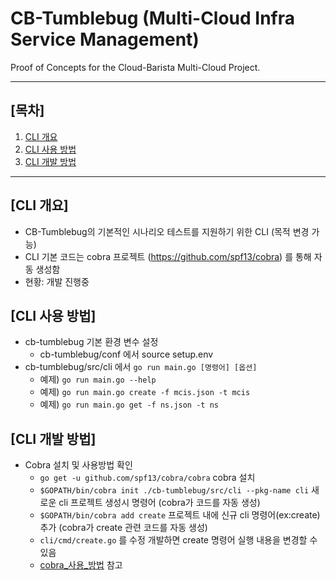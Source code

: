 # CB-Tumblebug (Multi-Cloud Infra Service Management)
Proof of Concepts for the Cloud-Barista Multi-Cloud Project.

***

## [목차]

1. [CLI 개요](#CLI-개요)
2. [CLI 사용 방법](#CLI-사용-방법)
3. [CLI 개발 방법](#CLI-개발-방법)

***

## [CLI 개요]
- CB-Tumblebug의 기본적인 시나리오 테스트를 지원하기 위한 CLI (목적 변경 가능)
- CLI 기본 코드는 cobra 프로젝트 (https://github.com/spf13/cobra) 를 통해 자동 생성함
- 현황: 개발 진행중

## [CLI 사용 방법]

- cb-tumblebug 기본 환경 변수 설정
  - cb-tumblebug/conf 에서 source setup.env
- cb-tumblebug/src/cli 에서 `go run main.go [명령어] [옵션]`
  - 예제) `go run main.go --help`
  - 예제) `go run main.go create -f mcis.json -t mcis`
  - 예제) `go run main.go get -f ns.json -t ns`

<!-- son@son:~/go/src/github.com/cloud-barista/cb-tumblebug/src/cli$ go run main.go --help
[DB file path] /home/son/go/src/github.com/cloud-barista/cb-tumblebug/meta_db/dat
Setting config file: A longer description that spans multiple lines and likely contains
examples and usage of using your application. For example:

Cobra is a CLI library for Go that empowers applications.
This application is a tool to generate the needed files
to quickly create a Cobra application.

Usage:
  cli [flags]
  cli [command]

Available Commands:
  create      create based on file
  delete      A brief description of your command
  get         A brief description of your command
  help        Help about any command
  list        A brief description of your command

Flags:
      --config string   config file (default is $HOME/.cli.yaml)
  -h, --help            help for cli
  -t, --toggle          Help message for toggle

Use "cli [command] --help" for more information about a command. -->


## [CLI 개발 방법]

- Cobra 설치 및 사용방법 확인
  - `go get -u github.com/spf13/cobra/cobra` cobra 설치
  - `$GOPATH/bin/cobra init ./cb-tumblebug/src/cli --pkg-name cli` 새로운 cli 프로젝트 생성시 명령어 (cobra가 코드를 자동 생성)
  - `$GOPATH/bin/cobra add create` 프로젝트 내에 신규 cli 명령어(ex:create) 추가 (cobra가 create 관련 코드를 자동 생성)
  - `cli/cmd/create.go` 를 수정 개발하면 create 명령어 실행 내용을 변경할 수 있음
  - [cobra_사용_방법](https://towardsdatascience.com/how-to-create-a-cli-in-golang-with-cobra-d729641c7177) 참고
